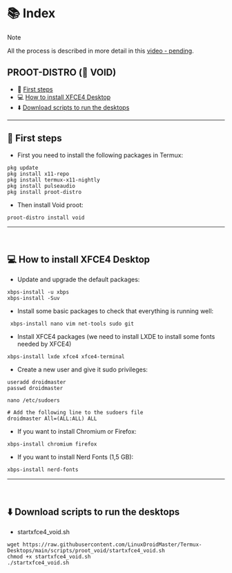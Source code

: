 # 📚 Index

> [!NOTE]  
> All the process is described in more detail in this [video - pending]().

## PROOT-DISTRO (🌌 VOID)
* 🏁 [First steps](#first-steps-void-proot)
* 💻 [How to install XFCE4 Desktop](#xfce-void)
* ⬇️ [Download scripts to run the desktops](#easy-download-void-proot)

---

## 🏁 First steps <a name=first-steps-void-proot></a>

* First you need to install the following packages in Termux: 
```
pkg update
pkg install x11-repo
pkg install termux-x11-nightly
pkg install pulseaudio
pkg install proot-distro
```
* Then install Void proot: 
```
proot-distro install void
```

---  
<br>

## 💻 How to install XFCE4 Desktop <a name=xfce-void></a>

* Update and upgrade the default packages: 
```
xbps-install -u xbps
xbps-install -Suv
```

* Install some basic packages to check that everything is running well: 
```
 xbps-install nano vim net-tools sudo git
```

* Install XFCE4 packages (we need to install LXDE to install some fonts needed by XFCE4)
```
xbps-install lxde xfce4 xfce4-terminal
```

* Create a new user and give it sudo privileges: 
```
useradd droidmaster
passwd droidmaster

nano /etc/sudoers

# Add the following line to the sudoers file
droidmaster All=(ALL:ALL) ALL
```

* If you want to install Chromium or Firefox: 
```
xbps-install chromium firefox
```

* If you want to install Nerd Fonts (1,5 GB): 
```
xbps-install nerd-fonts
```


---  
<br>

## ⬇️ Download scripts to run the desktops <a name=easy-download-void-proot></a>

* startxfce4_void.sh
```
wget https://raw.githubusercontent.com/LinuxDroidMaster/Termux-Desktops/main/scripts/proot_void/startxfce4_void.sh
chmod +x startxfce4_void.sh
./startxfce4_void.sh
```
